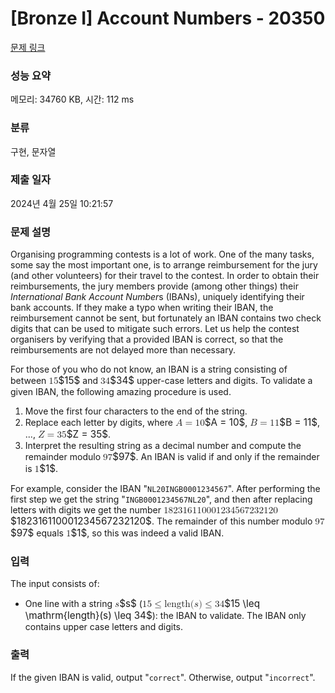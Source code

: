 # [Bronze I] Account Numbers - 20350 

[문제 링크](https://www.acmicpc.net/problem/20350) 

### 성능 요약

메모리: 34760 KB, 시간: 112 ms

### 분류

구현, 문자열

### 제출 일자

2024년 4월 25일 10:21:57

### 문제 설명

<p>Organising programming contests is a lot of work.  One of the many tasks, some say the most important one, is to arrange reimbursement for the jury (and other volunteers) for their travel to the contest. In order to obtain their reimbursements, the jury members provide (among other things) their <em>International Bank Account Number</em>s (IBANs), uniquely identifying their bank accounts.  If they make a typo when writing their IBAN, the reimbursement cannot be sent, but fortunately an IBAN contains two check digits that can be used to mitigate such errors.  Let us help the contest organisers by verifying that a provided IBAN is correct, so that the reimbursements are not delayed more than necessary.</p>

<p>For those of you who do not know, an IBAN is a string consisting of between <mjx-container class="MathJax" jax="CHTML" style="font-size: 109%; position: relative;"><mjx-math class="MJX-TEX" aria-hidden="true"><mjx-mn class="mjx-n"><mjx-c class="mjx-c31"></mjx-c><mjx-c class="mjx-c35"></mjx-c></mjx-mn></mjx-math><mjx-assistive-mml unselectable="on" display="inline"><math xmlns="http://www.w3.org/1998/Math/MathML"><mn>15</mn></math></mjx-assistive-mml><span aria-hidden="true" class="no-mathjax mjx-copytext">$15$</span></mjx-container> and <mjx-container class="MathJax" jax="CHTML" style="font-size: 109%; position: relative;"><mjx-math class="MJX-TEX" aria-hidden="true"><mjx-mn class="mjx-n"><mjx-c class="mjx-c33"></mjx-c><mjx-c class="mjx-c34"></mjx-c></mjx-mn></mjx-math><mjx-assistive-mml unselectable="on" display="inline"><math xmlns="http://www.w3.org/1998/Math/MathML"><mn>34</mn></math></mjx-assistive-mml><span aria-hidden="true" class="no-mathjax mjx-copytext">$34$</span></mjx-container> upper-case letters and digits.  To validate a given IBAN, the following amazing procedure is used. </p>

<ol>
	<li>Move the first four characters to the end of the string. </li>
	<li>Replace each letter by digits, where <mjx-container class="MathJax" jax="CHTML" style="font-size: 109%; position: relative;"><mjx-math class="MJX-TEX" aria-hidden="true"><mjx-mi class="mjx-i"><mjx-c class="mjx-c1D434 TEX-I"></mjx-c></mjx-mi><mjx-mo class="mjx-n" space="4"><mjx-c class="mjx-c3D"></mjx-c></mjx-mo><mjx-mn class="mjx-n" space="4"><mjx-c class="mjx-c31"></mjx-c><mjx-c class="mjx-c30"></mjx-c></mjx-mn></mjx-math><mjx-assistive-mml unselectable="on" display="inline"><math xmlns="http://www.w3.org/1998/Math/MathML"><mi>A</mi><mo>=</mo><mn>10</mn></math></mjx-assistive-mml><span aria-hidden="true" class="no-mathjax mjx-copytext">$A = 10$</span></mjx-container>, <mjx-container class="MathJax" jax="CHTML" style="font-size: 109%; position: relative;"><mjx-math class="MJX-TEX" aria-hidden="true"><mjx-mi class="mjx-i"><mjx-c class="mjx-c1D435 TEX-I"></mjx-c></mjx-mi><mjx-mo class="mjx-n" space="4"><mjx-c class="mjx-c3D"></mjx-c></mjx-mo><mjx-mn class="mjx-n" space="4"><mjx-c class="mjx-c31"></mjx-c><mjx-c class="mjx-c31"></mjx-c></mjx-mn></mjx-math><mjx-assistive-mml unselectable="on" display="inline"><math xmlns="http://www.w3.org/1998/Math/MathML"><mi>B</mi><mo>=</mo><mn>11</mn></math></mjx-assistive-mml><span aria-hidden="true" class="no-mathjax mjx-copytext">$B = 11$</span></mjx-container>, ..., <mjx-container class="MathJax" jax="CHTML" style="font-size: 109%; position: relative;"><mjx-math class="MJX-TEX" aria-hidden="true"><mjx-mi class="mjx-i"><mjx-c class="mjx-c1D44D TEX-I"></mjx-c></mjx-mi><mjx-mo class="mjx-n" space="4"><mjx-c class="mjx-c3D"></mjx-c></mjx-mo><mjx-mn class="mjx-n" space="4"><mjx-c class="mjx-c33"></mjx-c><mjx-c class="mjx-c35"></mjx-c></mjx-mn></mjx-math><mjx-assistive-mml unselectable="on" display="inline"><math xmlns="http://www.w3.org/1998/Math/MathML"><mi>Z</mi><mo>=</mo><mn>35</mn></math></mjx-assistive-mml><span aria-hidden="true" class="no-mathjax mjx-copytext">$Z = 35$</span></mjx-container>.</li>
	<li>Interpret the resulting string as a decimal number and compute the remainder modulo <mjx-container class="MathJax" jax="CHTML" style="font-size: 109%; position: relative;"><mjx-math class="MJX-TEX" aria-hidden="true"><mjx-mn class="mjx-n"><mjx-c class="mjx-c39"></mjx-c><mjx-c class="mjx-c37"></mjx-c></mjx-mn></mjx-math><mjx-assistive-mml unselectable="on" display="inline"><math xmlns="http://www.w3.org/1998/Math/MathML"><mn>97</mn></math></mjx-assistive-mml><span aria-hidden="true" class="no-mathjax mjx-copytext">$97$</span></mjx-container>. An IBAN is valid if and only if the remainder is <mjx-container class="MathJax" jax="CHTML" style="font-size: 109%; position: relative;"><mjx-math class="MJX-TEX" aria-hidden="true"><mjx-mn class="mjx-n"><mjx-c class="mjx-c31"></mjx-c></mjx-mn></mjx-math><mjx-assistive-mml unselectable="on" display="inline"><math xmlns="http://www.w3.org/1998/Math/MathML"><mn>1</mn></math></mjx-assistive-mml><span aria-hidden="true" class="no-mathjax mjx-copytext">$1$</span></mjx-container>. </li>
</ol>

<p>For example, consider the IBAN "<code>NL20INGB0001234567</code>".  After performing the first step we get the string "<code>INGB0001234567NL20</code>", and then after replacing letters with digits we get the number <mjx-container class="MathJax" jax="CHTML" style="font-size: 109%; position: relative;"><mjx-math class="MJX-TEX" aria-hidden="true"><mjx-mn class="mjx-n"><mjx-c class="mjx-c31"></mjx-c><mjx-c class="mjx-c38"></mjx-c><mjx-c class="mjx-c32"></mjx-c><mjx-c class="mjx-c33"></mjx-c><mjx-c class="mjx-c31"></mjx-c><mjx-c class="mjx-c36"></mjx-c><mjx-c class="mjx-c31"></mjx-c><mjx-c class="mjx-c31"></mjx-c><mjx-c class="mjx-c30"></mjx-c><mjx-c class="mjx-c30"></mjx-c><mjx-c class="mjx-c30"></mjx-c><mjx-c class="mjx-c31"></mjx-c><mjx-c class="mjx-c32"></mjx-c><mjx-c class="mjx-c33"></mjx-c><mjx-c class="mjx-c34"></mjx-c><mjx-c class="mjx-c35"></mjx-c><mjx-c class="mjx-c36"></mjx-c><mjx-c class="mjx-c37"></mjx-c><mjx-c class="mjx-c32"></mjx-c><mjx-c class="mjx-c33"></mjx-c><mjx-c class="mjx-c32"></mjx-c><mjx-c class="mjx-c31"></mjx-c><mjx-c class="mjx-c32"></mjx-c><mjx-c class="mjx-c30"></mjx-c></mjx-mn></mjx-math><mjx-assistive-mml unselectable="on" display="inline"><math xmlns="http://www.w3.org/1998/Math/MathML"><mn>182316110001234567232120</mn></math></mjx-assistive-mml><span aria-hidden="true" class="no-mathjax mjx-copytext">$182316110001234567232120$</span></mjx-container>.  The remainder of this number modulo <mjx-container class="MathJax" jax="CHTML" style="font-size: 109%; position: relative;"><mjx-math class="MJX-TEX" aria-hidden="true"><mjx-mn class="mjx-n"><mjx-c class="mjx-c39"></mjx-c><mjx-c class="mjx-c37"></mjx-c></mjx-mn></mjx-math><mjx-assistive-mml unselectable="on" display="inline"><math xmlns="http://www.w3.org/1998/Math/MathML"><mn>97</mn></math></mjx-assistive-mml><span aria-hidden="true" class="no-mathjax mjx-copytext">$97$</span></mjx-container> equals <mjx-container class="MathJax" jax="CHTML" style="font-size: 109%; position: relative;"><mjx-math class="MJX-TEX" aria-hidden="true"><mjx-mn class="mjx-n"><mjx-c class="mjx-c31"></mjx-c></mjx-mn></mjx-math><mjx-assistive-mml unselectable="on" display="inline"><math xmlns="http://www.w3.org/1998/Math/MathML"><mn>1</mn></math></mjx-assistive-mml><span aria-hidden="true" class="no-mathjax mjx-copytext">$1$</span></mjx-container>, so this was indeed a valid IBAN.</p>

### 입력 

 <p>The input consists of:</p>

<ul>
	<li>One line with a string <mjx-container class="MathJax" jax="CHTML" style="font-size: 109%; position: relative;"><mjx-math class="MJX-TEX" aria-hidden="true"><mjx-mi class="mjx-i"><mjx-c class="mjx-c1D460 TEX-I"></mjx-c></mjx-mi></mjx-math><mjx-assistive-mml unselectable="on" display="inline"><math xmlns="http://www.w3.org/1998/Math/MathML"><mi>s</mi></math></mjx-assistive-mml><span aria-hidden="true" class="no-mathjax mjx-copytext">$s$</span></mjx-container> (<mjx-container class="MathJax" jax="CHTML" style="font-size: 109%; position: relative;"><mjx-math class="MJX-TEX" aria-hidden="true"><mjx-mn class="mjx-n"><mjx-c class="mjx-c31"></mjx-c><mjx-c class="mjx-c35"></mjx-c></mjx-mn><mjx-mo class="mjx-n" space="4"><mjx-c class="mjx-c2264"></mjx-c></mjx-mo><mjx-texatom space="4" texclass="ORD"><mjx-mi class="mjx-n"><mjx-c class="mjx-c6C"></mjx-c><mjx-c class="mjx-c65"></mjx-c><mjx-c class="mjx-c6E"></mjx-c><mjx-c class="mjx-c67"></mjx-c><mjx-c class="mjx-c74"></mjx-c><mjx-c class="mjx-c68"></mjx-c></mjx-mi></mjx-texatom><mjx-mo class="mjx-n"><mjx-c class="mjx-c28"></mjx-c></mjx-mo><mjx-mi class="mjx-i"><mjx-c class="mjx-c1D460 TEX-I"></mjx-c></mjx-mi><mjx-mo class="mjx-n"><mjx-c class="mjx-c29"></mjx-c></mjx-mo><mjx-mo class="mjx-n" space="4"><mjx-c class="mjx-c2264"></mjx-c></mjx-mo><mjx-mn class="mjx-n" space="4"><mjx-c class="mjx-c33"></mjx-c><mjx-c class="mjx-c34"></mjx-c></mjx-mn></mjx-math><mjx-assistive-mml unselectable="on" display="inline"><math xmlns="http://www.w3.org/1998/Math/MathML"><mn>15</mn><mo>≤</mo><mrow data-mjx-texclass="ORD"><mi data-mjx-auto-op="false">length</mi></mrow><mo stretchy="false">(</mo><mi>s</mi><mo stretchy="false">)</mo><mo>≤</mo><mn>34</mn></math></mjx-assistive-mml><span aria-hidden="true" class="no-mathjax mjx-copytext">$15 \leq \mathrm{length}(s) \leq 34$</span></mjx-container>): the IBAN to validate. The IBAN only contains upper case letters and digits.</li>
</ul>

### 출력 

 <p>If the given IBAN is valid, output "<code>correct</code>".  Otherwise, output "<code>incorrect</code>".</p>

